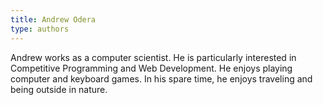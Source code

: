 ```yaml
---
title: Andrew Odera
type: authors
---
```

Andrew works as a computer scientist. He is particularly interested in Competitive Programming and Web Development. He enjoys playing computer and keyboard games. In his spare time, he enjoys traveling and being outside in nature.